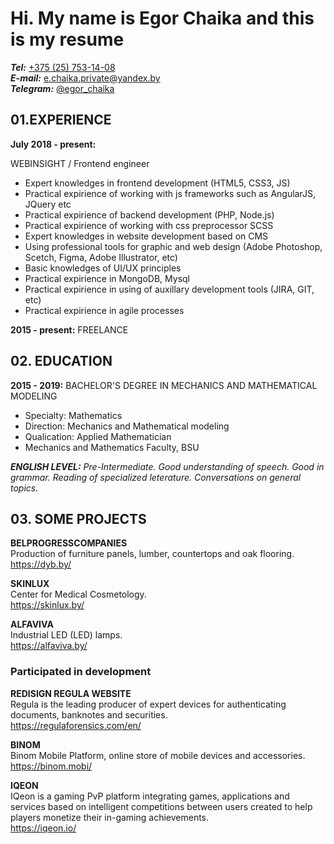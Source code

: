 
# Hi. My name is Egor Chaika and this is my resume
**_Tel:_**
[+375 (25) 753-14-08](tel:+375257531408)  
**_E-mail:_**
[e.chaika.private@yandex.by](mailto:e.chaika.private@yandex.by)   
**_Telegram:_**
[@egor_chaika](https://t.me/egor_chaika)  

## 01.EXPERIENCE
**July 2018 - present:**  

WEBINSIGHT / Frontend engineer  
* Expert knowledges in frontend development (HTML5, CSS3, JS)
* Practical expirience of working with js frameworks such as AngularJS, JQuery etc
* Practical expirience of backend development (PHP, Node.js)
* Practical expirience of working with css preprocessor SCSS
* Expert knowledges in website development based on CMS
* Using professional tools for graphic and web design (Adobe Photoshop, Scetch, Figma, Adobe Illustrator, etc)
* Basic knowledges of UI/UX principles
* Practical expirience in MongoDB, Mysql
* Practical expirience in using of auxillary development tools (JIRA, GIT, etc)
* Practical expirience in agile processes  

**2015 - present:** FREELANCE

## 02. EDUCATION
**2015 - 2019:** BACHELOR'S DEGREE IN MECHANICS AND MATHEMATICAL MODELING
* Specialty: Mathematics
* Direction: Mechanics and Mathematical modeling
* Qualication: Applied Mathematician
* Mechanics and Mathematics Faculty, BSU


_**ENGLISH LEVEL:** Pre-Intermediate. Good understanding of speech. Good in grammar. Reading of specialized leterature. Conversations on general topics._

## 03. SOME PROJECTS
**BELPROGRESSCOMPANIES**    
Production of furniture panels, lumber, countertops and oak flooring.  
https://dyb.by/  

**SKINLUX**  
Center for Medical Cosmetology.  
https://skinlux.by/  

**ALFAVIVA**  
Industrial LED (LED) lamps.  
https://alfaviva.by/  

### Participated in development
**REDISIGN REGULA WEBSITE**  
Regula is the leading producer of expert devices for authenticating documents, banknotes and securities.  
https://regulaforensics.com/en/  

**BINOM**  
Binom Mobile Platform, online store of mobile devices and accessories.  
https://binom.mobi/  

**IQEON**  
IQeon is a gaming PvP platform integrating games, applications and services based on intelligent competitions between users created to help players monetize their in-gaming achievements.  
https://iqeon.io/
